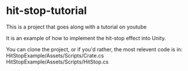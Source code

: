 # hit-stop-tutorial

This is a project that goes along with a tutorial on youtube

It is an example of how to implement the hit-stop effect into Unity.

You can clone the project, or if you'd rather, the most relevent code is in:
HitStopExample/Assets/Scripts/Crate.cs
HitStopExample/Assets/Scripts/HitStop.cs
